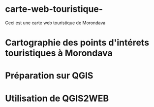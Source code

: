 # carte-web-touristique-
Ceci est une carte web touristique de Morondava
# Cartographie des points d'intérets touristiques à Morondava
# Préparation sur QGIS
# Utilisation de QGIS2WEB
